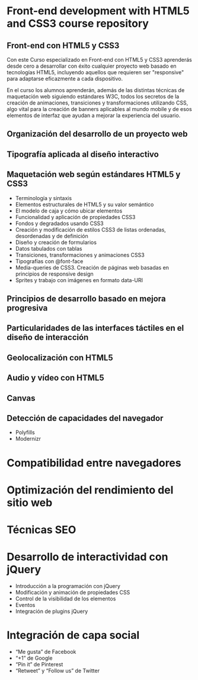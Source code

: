 Front-end development with HTML5 and CSS3 course repository
==========

## Front-end con HTML5 y CSS3

Con este Curso especializado en Front-end con HTML5 y CSS3 aprenderás desde cero a desarrollar con éxito cualquier proyecto web basado en tecnologías HTML5, incluyendo aquellos que requieren ser "responsive" para adaptarse eficazmente a cada dispositivo.

En el curso los alumnos aprenderán, además de las distintas técnicas de maquetación web siguiendo estándares W3C, todos los secretos de la creación de animaciones, transiciones y transformaciones utilizando CSS, algo vital para la creación de banners aplicables al mundo mobile y de esos elementos de interfaz que ayudan a mejorar la experiencia del usuario.

## Organización del desarrollo de un proyecto web

## Tipografía aplicada al diseño interactivo

## Maquetación web según estándares HTML5 y CSS3

* Terminología y sintaxis
* Elementos estructurales de HTML5 y su valor semántico
* El modelo de caja y cómo ubicar elementos
* Funcionalidad y aplicación de propiedades CSS3
* Fondos y degradados usando CSS3
* Creación y modificación de estilos CSS3 de listas ordenadas, desordenadas y de definición
* Diseño y creación de formularios
* Datos tabulados con tablas
* Transiciones, transformaciones y animaciones CSS3
* Tipografías con @font-face
* Media-queries de CSS3. Creación de páginas web basadas en principios de responsive design
* Sprites y trabajo con imágenes en formato data-URI

## Principios de desarrollo basado en mejora progresiva

## Particularidades de las interfaces táctiles en el diseño de interacción

## Geolocalización con HTML5

## Audio y vídeo con HTML5

## Canvas

## Detección de capacidades del navegador

* Polyfills
* Modernizr

# Compatibilidad entre navegadores

# Optimización del rendimiento del sitio web

# Técnicas SEO

# Desarrollo de interactividad con jQuery

* Introducción a la programación con jQuery
* Modificación y animación de propiedades CSS
* Control de la visibilidad de los elementos
* Eventos
* Integración de plugins jQuery

# Integración de capa social

* “Me gusta” de Facebook
* “+1” de Google
* “Pin it” de Pinterest
* “Retweet” y “Follow us” de Twitter
